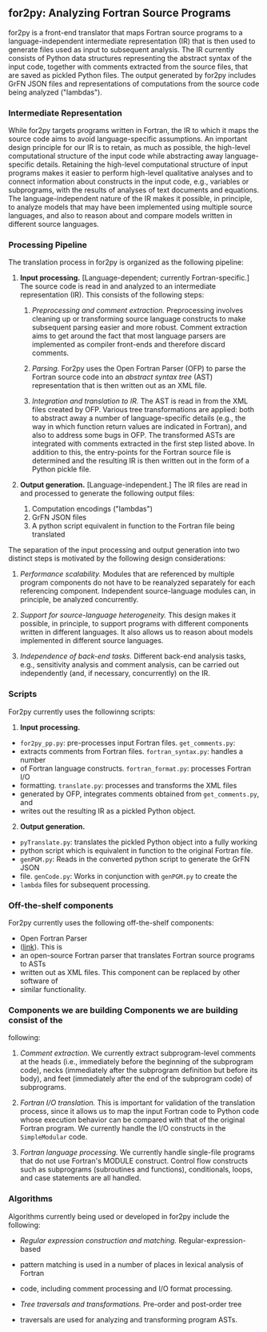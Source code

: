 ## for2py: Analyzing Fortran Source Programs 

for2py is a front-end translator that maps Fortran source programs to a
language-independent intermediate representation (IR) that is  then used to
generate files used as input to subsequent analysis. The IR currently consists
of Python data structures representing the abstract syntax of the input code,
together with comments extracted from the source files, that are saved as
pickled Python files.  The output generated by for2py includes GrFN JSON files
and representations of computations from the source code being analyzed
("lambdas").

### Intermediate Representation

While for2py targets programs written in Fortran, the IR to which it maps the
source code aims to avoid language-specific assumptions.  An important design
principle for our IR is to retain, as much as possible, the high-level
computational structure of the input code while abstracting away
language-specific details.  Retaining the high-level computational structure of
input programs makes it easier to perform high-level qualitative analyses and to
connect information about constructs in the input code, e.g., variables or
subprograms, with the results of analyses of text documents  and equations.  The
language-independent nature of the IR makes it possible, in principle, to
analyze models that may have been implemented using multiple source languages,
and also to reason about and compare models written in different source
languages.

### Processing Pipeline

The translation process in for2py is organized as the following pipeline:

1. **Input processing.**  [Language-dependent; currently Fortran-specific.] The
   source code is read in and analyzed to an intermediate representation (IR).
   This consists of the following steps:

   1. *Preprocessing and comment extraction.*  Preprocessing involves cleaning
      up or transforming source language constructs to make subsequent parsing
      easier and more robust.  Comment extraction aims to get around the fact
      that most language parsers are implemented as compiler front-ends and
      therefore discard comments.

   2. *Parsing.*  For2py uses the Open Fortran Parser (OFP) to parse the Fortran
      source code into an *abstract syntax tree* (AST) representation that is
      then written out as an XML file.

   3. *Integration and translation to IR.*  The AST is read in from the XML
      files created by OFP.  Various tree transformations are applied: both to
      abstract away a number of language-specific details (e.g., the way in
      which function return values are indicated in Fortran), and also to
      address some bugs in OFP.  The transformed ASTs are integrated with
      comments extracted in the first step listed above. In addition to this,
      the entry-points for the Fortran source file is determined and the
      resulting IR is then written out in the form of a Python pickle file.

2. **Output generation.**  [Language-independent.]  The IR files are read in and
   processed to generate the following output files:

    1. Computation encodings ("lambdas")
    2. GrFN JSON files
    3. A python script equivalent in function to the Fortran file being
       translated
	
The separation of the input processing and output generation into two distinct
steps is motivated by the following design considerations:

1. *Performance scalability.*  Modules that are referenced by multiple program
   components do not have to be reanalyzed separately for each referencing
   component.  Independent source-language modules can, in principle, be
   analyzed concurrently.

2. *Support for source-language heterogeneity.*  This design makes it possible,
   in principle, to support programs with different components written in
   different languages.  It also allows us to reason about models implemented in
   different source languages.

3. *Independence of back-end tasks.*  Different back-end analysis tasks, e.g.,
   sensitivity analysis and comment analysis, can be carried out independently
   (and, if necessary, concurrently) on the IR.  


### Scripts 

For2py currently uses the followinng scripts:

1. **Input processing.**
  * `for2py_pp.py`: pre-processes input Fortran files.  `get_comments.py`:
  * extracts comments from Fortran files.  `fortran_syntax.py`: handles a number
  * of Fortran language constructs.  `fortran_format.py`: processes Fortran I/O
  * formatting.  `translate.py`: processes and transforms the XML files
  * generated by OFP, integrates comments obtained from `get_comments.py`, and
  * writes out the resulting IR as a pickled Python object.

2. **Output generation.**
  * `pyTranslate.py`: translates the pickled Python object into a fully working
  * python script which is equivalent in function to the original Fortran file.
  * `genPGM.py`: Reads in the converted python script to generate the GrFN JSON
  * file.  `genCode.py`: Works in conjunction with `genPGM.py` to create the
  * `lambda` files for subsequent processing.

### Off-the-shelf components

For2py currently uses the following off-the-shelf components:

* Open Fortran Parser
* ([link](https://github.com/OpenFortranProject/open-fortran-parser)).  This is
* an open-source Fortran parser that translates Fortran source programs to ASTs
* written out as XML files.  This component can be replaced by other software of
* similar functionality.


### Components we are building Components we are building consist of the
following:
1. *Comment extraction.*  We currently extract subprogram-level comments at the
heads (i.e., immediately before the beginning of the subprogram code), necks
(immediately after the subprogram definition but before its body), and feet
(immediately after the end of the subprogram code) of subprograms.

2. *Fortran I/O translation.*  This is important for validation of the
translation process, since it allows us to map the input Fortran code to Python
code whose execution behavior can be compared with that of the original Fortran
program.  We currently handle the I/O constructs in the `SimpleModular` code.

3. *Fortran language processing.*  We currently handle single-file programs that
do not use Fortran's MODULE construct.  Control flow constructs such as
subprograms (subroutines and functions), conditionals, loops, and case
statements are all handled.


### Algorithms 

Algorithms currently being used or developed in for2py
include the following:

* *Regular expression construction and matching.*  Regular-expression-based
* pattern matching is used in a number of places in lexical analysis of Fortran
* code, including comment processing and I/O format processing.

* *Tree traversals and transformations.*  Pre-order and post-order tree
* traversals are used for analyzing and transforming program ASTs.

